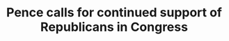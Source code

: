 ---
order: 15
title:  Pence calls for continued support of Republicans in Congress
authors: ["Angie Wang"]
categories: story
link: https://www.apnews.com/6610bb202e954119a2dfbc419b5b8f77
redirect: true
photo:
    filename: pence.jpg
---